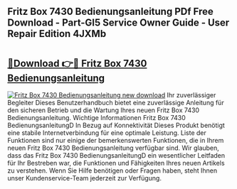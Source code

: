 ## Fritz Box 7430 Bedienungsanleitung PDf Free Download - Part-GI5 Service Owner Guide - User Repair Edition 4JXMb

# <h2><a href="http://df2iv6.blite.top/?on=Fritz+Box+7430+Bedienungsanleitung">🔗Download 👉🔴 Fritz Box 7430 Bedienungsanleitung</a></h2>

[![Fritz Box 7430 Bedienungsanleitung new download](https://i.imgur.com/lujVjoI.png)](http://df2iv6.blite.top/?on=Fritz+Box+7430+Bedienungsanleitung)
Ihr zuverlässiger Begleiter Dieses Benutzerhandbuch bietet eine zuverlässige Anleitung für den sicheren Betrieb und die Wartung Ihres neuen Fritz Box 7430 Bedienungsanleitung. Wichtige Informationen Fritz Box 7430 BedienungsanleitungD In Bezug auf Konnektivität Dieses Produkt benötigt eine stabile Internetverbindung für eine optimale Leistung. Liste der Funktionen sind nur einige der bemerkenswerten Funktionen, die in Ihrem neuen Fritz Box 7430 Bedienungsanleitung verfügbar sind. Wir glauben, dass das Fritz Box 7430 BedienungsanleitungD ein wesentlicher Leitfaden für Ihr Bestreben war, die Funktionen und Fähigkeiten Ihres neuen Artikels zu verstehen. Wenn Sie Hilfe benötigen oder Fragen haben, steht Ihnen unser Kundenservice-Team jederzeit zur Verfügung.
